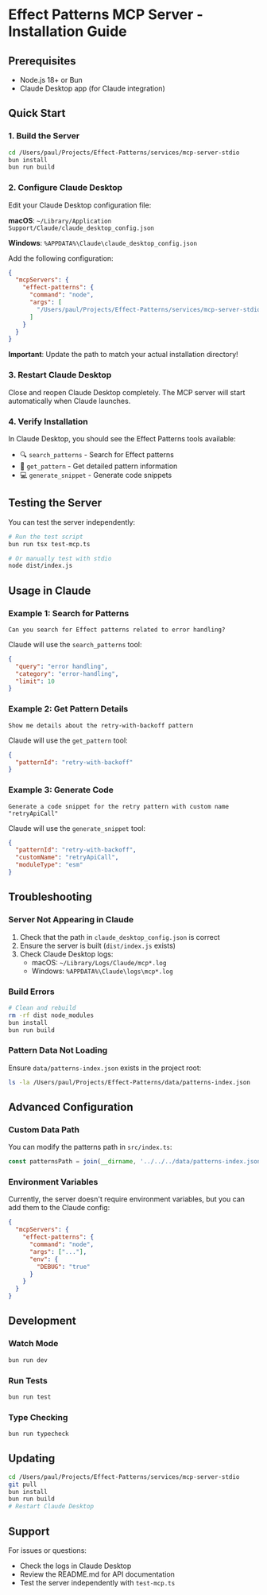 # Effect Patterns MCP Server - Installation Guide

## Prerequisites

- Node.js 18+ or Bun
- Claude Desktop app (for Claude integration)

## Quick Start

### 1. Build the Server

```bash
cd /Users/paul/Projects/Effect-Patterns/services/mcp-server-stdio
bun install
bun run build
```

### 2. Configure Claude Desktop

Edit your Claude Desktop configuration file:

**macOS**: `~/Library/Application Support/Claude/claude_desktop_config.json`

**Windows**: `%APPDATA%\Claude\claude_desktop_config.json`

Add the following configuration:

```json
{
  "mcpServers": {
    "effect-patterns": {
      "command": "node",
      "args": [
        "/Users/paul/Projects/Effect-Patterns/services/mcp-server-stdio/dist/index.js"
      ]
    }
  }
}
```

**Important**: Update the path to match your actual installation directory!

### 3. Restart Claude Desktop

Close and reopen Claude Desktop completely. The MCP server will start automatically when Claude launches.

### 4. Verify Installation

In Claude Desktop, you should see the Effect Patterns tools available:
- 🔍 `search_patterns` - Search for Effect patterns
- 📖 `get_pattern` - Get detailed pattern information
- 💻 `generate_snippet` - Generate code snippets

## Testing the Server

You can test the server independently:

```bash
# Run the test script
bun run tsx test-mcp.ts

# Or manually test with stdio
node dist/index.js
```

## Usage in Claude

### Example 1: Search for Patterns

```
Can you search for Effect patterns related to error handling?
```

Claude will use the `search_patterns` tool:
```json
{
  "query": "error handling",
  "category": "error-handling",
  "limit": 10
}
```

### Example 2: Get Pattern Details

```
Show me details about the retry-with-backoff pattern
```

Claude will use the `get_pattern` tool:
```json
{
  "patternId": "retry-with-backoff"
}
```

### Example 3: Generate Code

```
Generate a code snippet for the retry pattern with custom name "retryApiCall"
```

Claude will use the `generate_snippet` tool:
```json
{
  "patternId": "retry-with-backoff",
  "customName": "retryApiCall",
  "moduleType": "esm"
}
```

## Troubleshooting

### Server Not Appearing in Claude

1. Check that the path in `claude_desktop_config.json` is correct
2. Ensure the server is built (`dist/index.js` exists)
3. Check Claude Desktop logs:
   - macOS: `~/Library/Logs/Claude/mcp*.log`
   - Windows: `%APPDATA%\Claude\logs\mcp*.log`

### Build Errors

```bash
# Clean and rebuild
rm -rf dist node_modules
bun install
bun run build
```

### Pattern Data Not Loading

Ensure `data/patterns-index.json` exists in the project root:
```bash
ls -la /Users/paul/Projects/Effect-Patterns/data/patterns-index.json
```

## Advanced Configuration

### Custom Data Path

You can modify the patterns path in `src/index.ts`:

```typescript
const patternsPath = join(__dirname, '../../../data/patterns-index.json');
```

### Environment Variables

Currently, the server doesn't require environment variables, but you can add them to the Claude config:

```json
{
  "mcpServers": {
    "effect-patterns": {
      "command": "node",
      "args": ["..."],
      "env": {
        "DEBUG": "true"
      }
    }
  }
}
```

## Development

### Watch Mode

```bash
bun run dev
```

### Run Tests

```bash
bun run test
```

### Type Checking

```bash
bun run typecheck
```

## Updating

```bash
cd /Users/paul/Projects/Effect-Patterns/services/mcp-server-stdio
git pull
bun install
bun run build
# Restart Claude Desktop
```

## Support

For issues or questions:
- Check the logs in Claude Desktop
- Review the README.md for API documentation
- Test the server independently with `test-mcp.ts`
